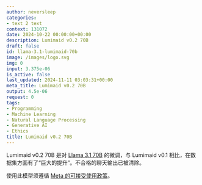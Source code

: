 ```yaml
---
author: neversleep
categories:
- text 2 text
context: 131072
date: 2024-10-22 00:00:00+00:00
description: Lumimaid v0.2 70B
draft: false
id: llama-3.1-lumimaid-70b
image: /images/logo.svg
img: 0
input: 3.375e-06
is_active: false
last_updated: 2024-11-11 03:03:31+00:00
meta_title: Lumimaid v0.2 70B
output: 4.5e-06
request: 0
tags:
- Programming
- Machine Learning
- Natural Language Processing
- Generative AI
- Ethics
title: Lumimaid v0.2 70B
---
```




Lumimaid v0.2 70B 是对 [Llama 3.1 70B](/meta-llama/llama-3.1-70b-instruct) 的微调，与 Lumimaid v0.1 相比，在数据集方面有了“巨大的提升”。不合格的聊天输出已被清除。

使用此模型须遵循 [Meta 的可接受使用政策](https://llama.meta.com/llama3/use-policy/)。

